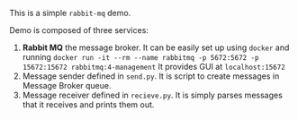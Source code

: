 This is a simple `rabbit-mq` demo.

Demo is composed of three services:
1. **Rabbit MQ** the message broker. It can be easily set up using `docker` and running
`docker run -it --rm --name rabbitmq -p 5672:5672 -p 15672:15672 rabbitmq:4-management`
It provides GUI at `localhost:15672`
2. Message sender defined in `send.py`. It is script to create messages in Message Broker queue.
3. Message receiver defined in `recieve.py`. It is simply parses messages that it receives and prints them out.